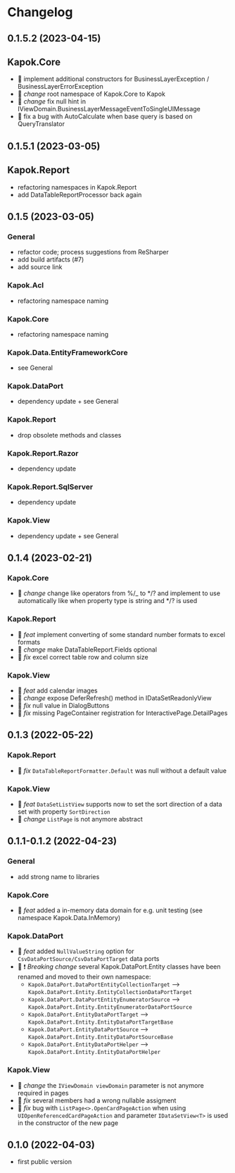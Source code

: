 # Changelog

## 0.1.5.2 (2023-04-15)

## Kapok.Core

- :rocket: implement additional constructors for BusinessLayerException / BusinessLayerErrorException
- :rocket: *change* root namespace of Kapok.Core to Kapok
- :rocket: *change* fix null hint in IViewDomain.BusinessLayerMessageEventToSingleUIMessage
- :bug: fix a bug with AutoCalculate when base query is based on QueryTranslator<T>

## 0.1.5.1 (2023-03-05)

## Kapok.Report

- refactoring namespaces in Kapok.Report
- add DataTableReportProcessor back again

## 0.1.5 (2023-03-05)

### General

- refactor code; process suggestions from ReSharper
- add build artifacts (#7)
- add source link

### Kapok.Acl

- refactoring namespace naming

### Kapok.Core

- refactoring namespace naming

### Kapok.Data.EntityFrameworkCore

- see General

### Kapok.DataPort

- dependency update + see General

### Kapok.Report

- drop obsolete methods and classes

### Kapok.Report.Razor

- dependency update

### Kapok.Report.SqlServer

- dependency update

### Kapok.View

- dependency update + see General

## 0.1.4 (2023-02-21)

### Kapok.Core

- :rocket: *change* change like operators from %/_ to */? and implement to use automatically like when property type is string and */? is used

### Kapok.Report

- :tada: *feat* implement converting of some standard number formats to excel formats
- :rocket: *change* make DataTableReport.Fields optional
- :bug: *fix* excel correct table row and column size

### Kapok.View

- :tada: *feat* add calendar images
- :rocket: *change* expose DeferRefresh() method in IDataSetReadonlyView
- :bug: *fix* null value in DialogButtons
- :bug: *fix* missing PageContainer registration for InteractivePage.DetailPages

## 0.1.3 (2022-05-22)

### Kapok.Report

- :bug: *fix* `DataTableReportFormatter.Default` was null without a default value

### Kapok.View

- :tada: *feat* `DataSetListView` supports now to set the sort direction of a data set with property `SortDirection`
- :rocket: *change* `ListPage` is not anymore abstract

## 0.1.1-0.1.2 (2022-04-23)

### General

- add strong name to libraries

### Kapok.Core

- :tada: *feat* added a in-memory data domain for e.g. unit testing (see namespace Kapok.Data.InMemory)

### Kapok.DataPort

- :tada: *feat* added `NullValueString` option for `CsvDataPortSource/CsvDataPortTarget` data ports
- :rocket: :heavy_exclamation_mark: *Breaking change* several Kapok.DataPort.Entity classes have been renamed and moved to their own namespace:
  - `Kapok.DataPort.DataPortEntityCollectionTarget` --> `Kapok.DataPort.Entity.EntityCollectionDataPortTarget`
  - `Kapok.DataPort.DataPortEntityEnumeratorSource` --> `Kapok.DataPort.Entity.EntityEnumeratorDataPortSource`
  - `Kapok.DataPort.EntityDataPortTarget` --> `Kapok.DataPort.Entity.EntityDataPortTargetBase`
  - `Kapok.DataPort.EntityDataPortSource` --> `Kapok.DataPort.Entity.EntityDataPortSourceBase`
  - `Kapok.DataPort.EntityDataPortHelper` --> `Kapok.DataPort.Entity.EntityDataPortHelper`

### Kapok.View
- :rocket: *change* the `IViewDomain viewDomain` parameter is not anymore required in pages
- :bug: *fix* several members had a wrong nullable assigment
- :bug: *fix* bug with `ListPage<>.OpenCardPageAction` when using `UIOpenReferencedCardPageAction` and parameter `IDataSetView<T>` is used in the constructor of the new page

## 0.1.0 (2022-04-03)

- first public version
